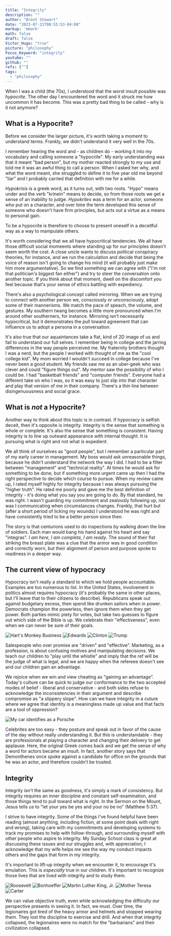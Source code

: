 ```yaml
---
title: "Integrity"
description: ""
author: "Brent Stewart"
date: "2023-07-21T08:55:53-04:00"
markup: 'mmark'
math: false
draft: false
Victor_Hugo: "true"
picture: "philosophy"
Focus_Keyword: "integrity"
youtube: ""
github: ""
refs: [""]
tags:
  - "philosophy"
---
```


When I was a child (the 70s), I understood that the worst insult possible was _hypocrite_.  The other day I encountered the word and it struck me how uncommon it has become.  This was a pretty bad thing to be called - why is it not anymore?

## What is a Hypocrite?
Before we consider the larger picture, it's worth taking a moment to understand terms.  Frankly, we didn't understand it very well in the 70s.

I remember hearing the word and - as children do - working it into my vocabulary and calling someone a "hypocrite".  My early understanding was that it meant "bad person", but my mother reacted strongly to my use and told me it was an awful thing to call a person.  When I asked her why, and what the word meant, she struggled to define it to five year old me beyond "liar" and I probably carried that definition with me for a while.

_Hypokrisis_ is a greek word, as it turns out, with two  roots.  "Hypo" means under and the verb "krinein" means to decide, so from those roots we get a sense of an inability to judge.  _Hypokrites_ was a term for an actor, someone who put on a character, and over time the term developed this sense of someone who doesn't have firm principles, but acts out a virtue as a means to personal gain.

To be a hypocrite is therefore to choose to present oneself in a deceitful way as a way to manipulate others.

It's worth considering that we all have hypocritical tendencies.  We all have those difficult social momeents where standing up for our principles doesn't seem worth the cost.  A close uncle wants to discuss political conspiracy theories, for instance, and we run the calculation and decide that being the voice of reason isn't going to change his mind (it will probably just make him more argumentative).  So we find something we can agree with ("I'm not that politician's biggest fan either") and try to steer the conversation onto another topic.  If you think about that moment, dwell on the discomfort you feel because that's your sense of ethics battling with expediency.

There's also a psychological concept called mirroring.  When we are trying to connect with another person we, consciously or unconsciously, adopt some of their mannerisms.  We match the pace of speach, the volume, and gestures.  My southern twang becomes a little more pronounced when I'm around other southerners, for instance.  Mirroring isn't necessarily hypocritical, but it demonstrates the pull toward agreement that can influence us to adopt a persona in a conversation.

It's also true that our aquaintances take a flat, kind of 2D image of us and fail to understand our full selves.  I remember being in college and the jarring differences in the way people perceived me.  My fraternity brothers thought I was a nerd, but the people I worked with thought of me as the "cool college kid".  My mom worried I wouldn't succeed in college because I've never been a good student.  My friends saw me as an uber-geek who was clever and could "figure things out".  My mentor saw the possibility of who I could be.  I had "basketball friends" and "computer friends".  Everyone had a different take on who I was, so it was easy to just slip into that character and play that version of me in their company.  There's a thin line between disingenuousness and social grace.

## What is _not_ a Hypocrite?
Another way to think about this topic is in contrast.  If hypocracy is selfish deceit, then it's opposite is integrity.  Integrity is the sense that something is whole or complete.  It's also the sense that something is consistent.  Having integrity is to line up outward appearance with internal thought.  It is pursuing what is right and not what is expedient.

We all think of ourselves as "good people", but I remember a particular part of my early career in management.  My boss would ask unreasonable things, because he didn't understand the network the way I did.  I had to be a filter between "management" and "technical reality".  At times he would ask for something to be done, but if something more urgent came up then I had the right perspective to decide which course to pursue.  When my review came up, I rated myself highly for integrity because I was always pursuing the "higher truth".  He rated me poorly and gave me the best definition of integrity - it's doing what you say you are going to do.  By that standard, he was right.  I wasn't guarding my commitment and zealously following up, nor was I communicating when circumstances changes.  Frankly, that hurt but (after a short period of licking my wounds) I understood he was right and have consistently tried to be a better person since then.

The story is that centurions used to do inspections by walking down the line of soldiers.  Each man would bang his hand against his heart and say "integras".  _I am here, I am complete, I am ready_.  The sound of their fist striking the breast plate was a clue that the armor was in good condition and correctly worn, but their alignment of person and purpose spoke to readiness in a deeper way.

## The current view of hypocracy
Hypocracy isn't really a standard to which we hold people accountable.  Examples are too numerous to list.  In the United States, involvement in politics almost requires hypocracy (it's probably the same in other places, but I'll leave that to their citizens to describe).  Republicans speak out against budgetary excess, then spend like drunken sailors when in power.  Democrats champion the powerless, then ignore them when they get power.  Both parties mimic piety for votes, but take two guesses to figure out which side of the Bible is up.  We celebrate their "effectiveness", even when we can never be sure of their goals.

![Hart's Monkey Business](/monkeybusiness.jpeg)
![Edwards](/edwards.jpeg)
![Clinton](/clinton.jpeg)
![Trump](/trump.jpeg)

Salespeople who over promise are "driven" and "effective".  Marketing, as a profession, is about confusing motives and manipulating decisions.  We teach our children to "play until the whistle" and imply that the ref will be the judge of what is legal, and we are happy when the refereee doesn't see and our children gain an advantage.

We rejoice when we win and view cheating as "gaining an advantage".  Today's culture can be quick to judge our conformance to the two accepted modes of belief - liberal and conservative - and both sides refuse to acknowledge the inconsistencies in their argument and describe compromise as "a slippery slope".  How can we have integrity in a cuture where we agree that identity is a meaningless made up value and that facts are a tool of oppression?

![My car identifies as a Porsche](/porsche.png)

Celebrites are too easy - they posture and speak out in favor of the cause of the day without really understanding it.  But this is understandable - they are professionals at playing a character and changing their delivery to get applause.  Here, the original Greek comes back and we get the sense of why a word for actors became an insult.  In fact, another story says that Demonthenes once spoke against a candidate for office on the grounds that he was an actor, and therefore couldn't be trusted.

## Integrity
Integrity isn't the same as goodness, it's simply a mark of consistency.  But integrity requires an inner discipline and constant self-examination, and those things tend to pull toward what is right.  In the Sermon on the Mount, Jesus tells us to "let your yes be yes and your no be no" (Matthew 5:37).

I strive to have integrity.  Some of the things I've found helpful have been reading (almost anything, including fiction, at some point deals with right and wrong), taking care with my commitments and developing systems to track my promises to help with follow-through, and surrounding myself with other people who aspire to integrity.  My Sunday School class is great at discussing these issues and our struggles and, with appreciation, I acknowledge that my wife helps me see the way my conduct impacts others and the gaps that form in my integrity.

It's important to lift-up integrity when we encounter it, to encourage it's emulation.  This is _especially_ true in our children.  It's important to recognize those lives that are lived with integrity and to study them.

![Roosevelt](/roosevelt.jpeg)
![Bonhoeffer](/bonhoeffer.jpeg)
![Martin Luther King, Jr.](/King.jpeg)
![Mother Teresa](/MotherTeresa.jpeg)
![Carter](/carter.jpeg)

We can value objective truth, even while acknowledging the difficulty our perspective presents in seeing it.  In fact, we must.  Over time, the legionaires got tired of the heavy armor and helmets and stopped wearing them.  They lost the discipline to exercise and drill.  And when that integrity collapsed, the legionaires were no match for the "barbarians" and their civilization collapsed. 